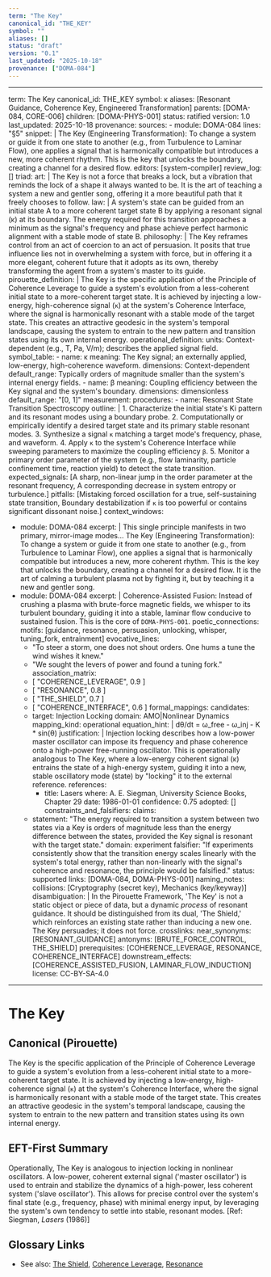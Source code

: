 ```yaml
---
term: "The Key"
canonical_id: "THE_KEY"
symbol: ""
aliases: []
status: "draft"
version: "0.1"
last_updated: "2025-10-18"
provenance: ["DOMA-084"]
---
```


---
term: The Key
canonical_id: THE_KEY
symbol: κ
aliases: [Resonant Guidance, Coherence Key, Engineered Transformation]
parents: [DOMA-084, CORE-006]
children: [DOMA-PHYS-001]
status: ratified
version: 1.0
last_updated: 2025-10-18
provenance:
  sources:
    - module: DOMA-084
      lines: "§5"
      snippet: |
        The Key (Engineering Transformation): To change a system or guide it from one state to another (e.g., from Turbulence to Laminar Flow), one applies a signal that is harmonically compatible but introduces a new, more coherent rhythm. This is the key that unlocks the boundary, creating a channel for a desired flow.
  editors: [system-compiler]
  review_log: []
triad:
  art: |
    The Key is not a force that breaks a lock, but a vibration that reminds the lock of a shape it always wanted to be. It is the art of teaching a system a new and gentler song, offering it a more beautiful path that it freely chooses to follow.
  law: |
    A system's state can be guided from an initial state A to a more coherent target state B by applying a resonant signal (κ) at its boundary. The energy required for this transition approaches a minimum as the signal's frequency and phase achieve perfect harmonic alignment with a stable mode of state B.
  philosophy: |
    The Key reframes control from an act of coercion to an act of persuasion. It posits that true influence lies not in overwhelming a system with force, but in offering it a more elegant, coherent future that it adopts as its own, thereby transforming the agent from a system's master to its guide.
pirouette_definition: |
  The Key is the specific application of the Principle of Coherence Leverage to guide a system's evolution from a less-coherent initial state to a more-coherent target state. It is achieved by injecting a low-energy, high-coherence signal (`κ`) at the system's Coherence Interface, where the signal is harmonically resonant with a stable mode of the target state. This creates an attractive geodesic in the system's temporal landscape, causing the system to entrain to the new pattern and transition states using its own internal energy.
operational_definition:
  units: Context-dependent (e.g., T, Pa, V/m); describes the applied signal field.
  symbol_table:
    - name: κ
      meaning: The Key signal; an externally applied, low-energy, high-coherence waveform.
      dimensions: Context-dependent
      default_range: Typically orders of magnitude smaller than the system's internal energy fields.
    - name: β
      meaning: Coupling efficiency between the Key signal and the system's boundary.
      dimensions: dimensionless
      default_range: "[0, 1]"
  measurement:
    procedures:
      - name: Resonant State Transition Spectroscopy
        outline: |
          1. Characterize the initial state's Ki pattern and its resonant modes using a boundary probe.
          2. Computationally or empirically identify a desired target state and its primary stable resonant modes.
          3. Synthesize a signal `κ` matching a target mode's frequency, phase, and waveform.
          4. Apply `κ` to the system's Coherence Interface while sweeping parameters to maximize the coupling efficiency `β`.
          5. Monitor a primary order parameter of the system (e.g., flow laminarity, particle confinement time, reaction yield) to detect the state transition.
        expected_signals: [A sharp, non-linear jump in the order parameter at the resonant frequency, A corresponding decrease in system entropy or turbulence.]
        pitfalls: [Mistaking forced oscillation for a true, self-sustaining state transition, Boundary destabilization if `κ` is too powerful or contains significant dissonant noise.]
context_windows:
  - module: DOMA-084
    excerpt: |
      This single principle manifests in two primary, mirror-image modes... The Key (Engineering Transformation): To change a system or guide it from one state to another (e.g., from Turbulence to Laminar Flow), one applies a signal that is harmonically compatible but introduces a new, more coherent rhythm. This is the key that unlocks the boundary, creating a channel for a desired flow. It is the art of calming a turbulent plasma not by fighting it, but by teaching it a new and gentler song.
  - module: DOMA-084
    excerpt: |
      Coherence-Assisted Fusion: Instead of crushing a plasma with brute-force magnetic fields, we whisper to its turbulent boundary, guiding it into a stable, laminar flow conducive to sustained fusion. This is the core of `DOMA-PHYS-001`.
poetic_connections:
  motifs: [guidance, resonance, persuasion, unlocking, whisper, tuning_fork, entrainment]
  evocative_lines:
    - "To steer a storm, one does not shout orders. One hums a tune the wind wishes it knew."
    - "We sought the levers of power and found a tuning fork."
  association_matrix:
    - [ "COHERENCE_LEVERAGE", 0.9 ]
    - [ "RESONANCE", 0.8 ]
    - [ "THE_SHIELD", 0.7 ]
    - [ "COHERENCE_INTERFACE", 0.6 ]
formal_mappings:
  candidates:
    - target: Injection Locking
      domain: AMO|Nonlinear Dynamics
      mapping_kind: operational
      equation_hint: |
        dθ/dt = ω_free - ω_inj - K * sin(θ)
      justification: |
        Injection locking describes how a low-power master oscillator can impose its frequency and phase coherence onto a high-power free-running oscillator. This is operationally analogous to The Key, where a low-energy coherent signal (κ) entrains the state of a high-energy system, guiding it into a new, stable oscillatory mode (state) by "locking" it to the external reference.
      references:
        - title: Lasers
          where: A. E. Siegman, University Science Books, Chapter 29
          date: 1986-01-01
      confidence: 0.75
  adopted: []
constraints_and_falsifiers:
  claims:
    - statement: "The energy required to transition a system between two states via a Key is orders of magnitude less than the energy difference between the states, provided the Key signal is resonant with the target state."
      domain: experiment
      falsifier: "If experiments consistently show that the transition energy scales linearly with the system's total energy, rather than non-linearly with the signal's coherence and resonance, the principle would be falsified."
      status: supported
      links: [DOMA-084, DOMA-PHYS-001]
naming_notes:
  collisions: [Cryptography (secret key), Mechanics (key/keyway)]
  disambiguation: |
    In the Pirouette Framework, 'The Key' is not a static object or piece of data, but a dynamic *process* of resonant guidance. It should be distinguished from its dual, 'The Shield,' which reinforces an existing state rather than inducing a new one. The Key persuades; it does not force.
crosslinks:
  near_synonyms: [RESONANT_GUIDANCE]
  antonyms: [BRUTE_FORCE_CONTROL, THE_SHIELD]
  prerequisites: [COHERENCE_LEVERAGE, RESONANCE, COHERENCE_INTERFACE]
  downstream_effects: [COHERENCE_ASSISTED_FUSION, LAMINAR_FLOW_INDUCTION]
license: CC-BY-SA-4.0
---

# The Key

## Canonical (Pirouette)
The Key is the specific application of the Principle of Coherence Leverage to guide a system's evolution from a less-coherent initial state to a more-coherent target state. It is achieved by injecting a low-energy, high-coherence signal (`κ`) at the system's Coherence Interface, where the signal is harmonically resonant with a stable mode of the target state. This creates an attractive geodesic in the system's temporal landscape, causing the system to entrain to the new pattern and transition states using its own internal energy.

## EFT-First Summary
Operationally, The Key is analogous to injection locking in nonlinear oscillators. A low-power, coherent external signal ('master oscillator') is used to entrain and stabilize the dynamics of a high-power, less coherent system ('slave oscillator'). This allows for precise control over the system's final state (e.g., frequency, phase) with minimal energy input, by leveraging the system's own tendency to settle into stable, resonant modes. [Ref: Siegman, *Lasers* (1986)]

## Glossary Links
- See also: [The Shield](the_shield.md), [Coherence Leverage](coherence_leverage.md), [Resonance](resonance.md)